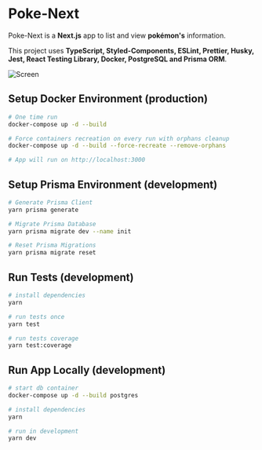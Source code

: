 # Poke-Next

Poke-Next is a __Next.js__ app to list and view __pokémon's__ information.

This project uses __TypeScript, Styled-Components, ESLint, Prettier, Husky, Jest, React Testing Library, Docker, PostgreSQL and Prisma ORM__.

![Screen](./poke-next.gif)

## Setup Docker Environment (production)
```bash
# One time run
docker-compose up -d --build

# Force containers recreation on every run with orphans cleanup
docker-compose up -d --build --force-recreate --remove-orphans

# App will run on http://localhost:3000
```
## Setup Prisma Environment (development)

```bash
# Generate Prisma Client 
yarn prisma generate

# Migrate Prisma Database 
yarn prisma migrate dev --name init

# Reset Prisma Migrations
yarn prisma migrate reset
```

## Run Tests (development)

```bash
# install dependencies
yarn

# run tests once
yarn test

# run tests coverage
yarn test:coverage
```

## Run App Locally (development)

```bash
# start db container
docker-compose up -d --build postgres

# install dependencies
yarn

# run in development
yarn dev
```
